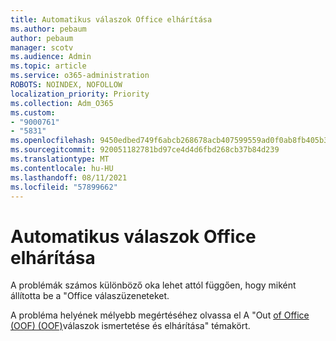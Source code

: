```yaml
---
title: Automatikus válaszok Office elhárítása
ms.author: pebaum
author: pebaum
manager: scotv
ms.audience: Admin
ms.topic: article
ms.service: o365-administration
ROBOTS: NOINDEX, NOFOLLOW
localization_priority: Priority
ms.collection: Adm_O365
ms.custom:
- "9000761"
- "5831"
ms.openlocfilehash: 9450edbed749f6abcb268678acb407599559ad0f0ab8fb405b3f772c2371cdea
ms.sourcegitcommit: 920051182781bd97ce4d4d6fbd268cb37b84d239
ms.translationtype: MT
ms.contentlocale: hu-HU
ms.lasthandoff: 08/11/2021
ms.locfileid: "57899662"
---
```

# <a name="troubleshooting-out-of-office-automatic-replies"></a>Automatikus válaszok Office elhárítása

A problémák számos különböző oka lehet attól függően, hogy miként állította be a "Office válaszüzeneteket.

A probléma helyének mélyebb megértéséhez olvassa el A "Out [of Office (OOF) (OOF)](https://docs.microsoft.com/exchange/troubleshoot/email-delivery/understand-troubleshoot-oof-replies)válaszok ismertetése és elhárítása" témakört.